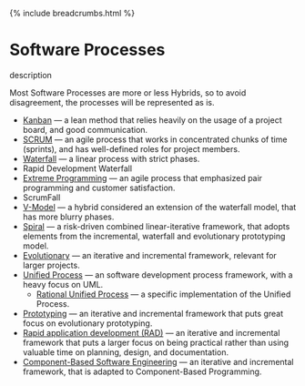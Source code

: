 {% include breadcrumbs.html %}

# Software Processes

description

Most Software Processes are more or less Hybrids, so to avoid disagreement, the processes will be represented as is.

- [Kanban](https://www.atlassian.com/agile/kanban) — a lean method that relies heavily on the usage of a project board, and good communication.
- [SCRUM](https://www.scrumguides.org) — an agile process that works in concentrated chunks of time (sprints), and has well-defined roles for project members.
- [Waterfall](https://en.wikipedia.org/wiki/Waterfall_model) — a linear process with strict phases.
- Rapid Development Waterfall
- [Extreme Programming](http://www.extremeprogramming.org) — an agile process that emphasized pair programming and customer satisfaction.
- ScrumFall
- [V-Model](https://en.wikipedia.org/wiki/V-Model_(software_development)) — a hybrid considered an extension of the waterfall model, that has more blurry phases.
- [Spiral](https://en.wikipedia.org/wiki/Spiral_model) — a risk-driven combined linear-iterative framework, that adopts elements from the incremental, waterfall and evolutionary prototyping model.
- [Evolutionary](https://www.geeksforgeeks.org/software-engineering-evolutionary-model/) — an iterative and incremental framework, relevant for larger projects.
- [Unified Process](https://en.wikipedia.org/wiki/Unified_Process) — an software development process framework, with a heavy focus on UML.
  - [Rational Unified Process](https://en.wikipedia.org/wiki/Rational_Unified_Process) — a specific implementation of the Unified Process.
- [Prototyping](https://www.guru99.com/software-engineering-prototyping-model.html) — an iterative and incremental framework that puts great focus on evolutionary prototyping.
- [Rapid application development (RAD)](https://en.wikipedia.org/wiki/Rapid_application_development) — an iterative and incremental framework that puts a larger focus on being practical rather than using valuable time on planning, design, and documentation.
- [Component-Based Software Engineering](https://en.wikipedia.org/wiki/Component-based_software_engineering) — an iterative and incremental framework, that is adapted to Component-Based Programming.
